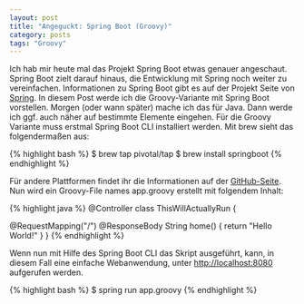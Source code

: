 ```yaml
---
layout: post
title: "Angeguckt: Spring Boot (Groovy)"
category: posts
tags: "Groovy"
---
```

Ich hab mir heute mal das Projekt Spring Boot etwas genauer angeschaut. Spring Boot zielt darauf hinaus, die Entwicklung mit Spring noch weiter zu vereinfachen. Informationen zu Spring Boot gibt es auf der Projekt Seite von [Spring](http://projects.spring.io/spring-boot/).
In diesem Post werde ich die Groovy-Variante mit Spring Boot vorstellen. Morgen (oder wann später) mache ich das für Java. Dann werde ich ggf. auch näher auf bestimmte Elemente eingehen.
Für die Groovy Variante muss erstmal Spring Boot CLI installiert werden. Mit brew sieht das folgendermaßen aus:

{% highlight bash %}
$ brew tap pivotal/tap
$ brew install springboot
{% endhighlight %}

Für andere Plattformen findet ihr die Informationen auf der [GitHub-Seite](https://github.com/spring-projects/spring-boot).
Nun wird ein Groovy-File names app.groovy erstellt mit folgendem Inhalt:

{% highlight java %}
 @Controller
 class ThisWillActuallyRun {

   @RequestMapping("/")
   @ResponseBody
   String home() {
      return "Hello World!"
   }
 }
{% endhighlight %}

Wenn nun mit Hilfe des Spring Boot CLI das Skript ausgeführt, kann, in diesem Fall eine einfache Webanwendung, unter [http://localhost:8080](http://localhost:8080) aufgerufen werden.

{% highlight bash %}
$ spring run app.groovy 
{% endhighlight %}

